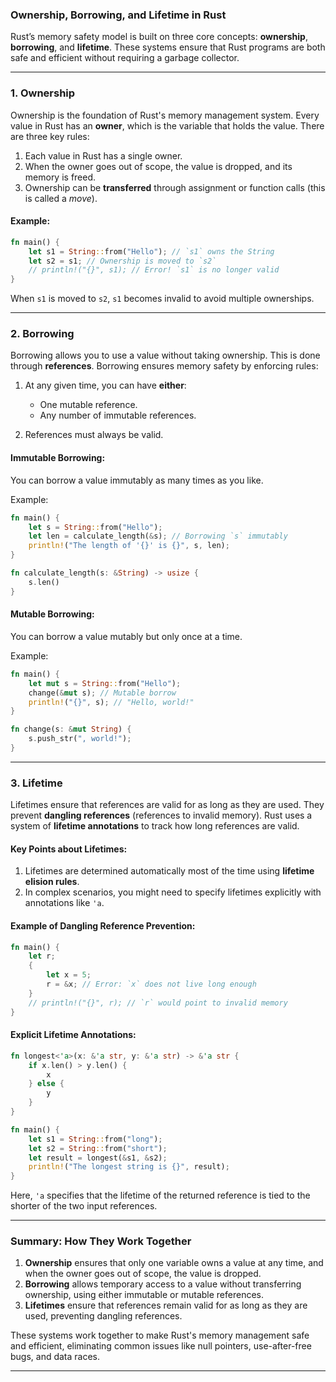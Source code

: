 ### **Ownership, Borrowing, and Lifetime in Rust**

Rust’s memory safety model is built on three core concepts: **ownership**, **borrowing**, and **lifetime**. These systems ensure that Rust programs are both safe and efficient without requiring a garbage collector.

---

### **1. Ownership**

Ownership is the foundation of Rust's memory management system. Every value in Rust has an **owner**, which is the variable that holds the value. There are three key rules:

1. Each value in Rust has a single owner.
2. When the owner goes out of scope, the value is dropped, and its memory is freed.
3. Ownership can be **transferred** through assignment or function calls (this is called a *move*).

#### Example:
```rust
fn main() {
    let s1 = String::from("Hello"); // `s1` owns the String
    let s2 = s1; // Ownership is moved to `s2`
    // println!("{}", s1); // Error! `s1` is no longer valid
}
```

When `s1` is moved to `s2`, `s1` becomes invalid to avoid multiple ownerships.

---

### **2. Borrowing**

Borrowing allows you to use a value without taking ownership. This is done through **references**. Borrowing ensures memory safety by enforcing rules:

1. At any given time, you can have **either**:
   - One mutable reference.
   - Any number of immutable references.

2. References must always be valid.

#### Immutable Borrowing:
You can borrow a value immutably as many times as you like.

Example:
```rust
fn main() {
    let s = String::from("Hello");
    let len = calculate_length(&s); // Borrowing `s` immutably
    println!("The length of '{}' is {}", s, len);
}

fn calculate_length(s: &String) -> usize {
    s.len()
}
```

#### Mutable Borrowing:
You can borrow a value mutably but only once at a time.

Example:
```rust
fn main() {
    let mut s = String::from("Hello");
    change(&mut s); // Mutable borrow
    println!("{}", s); // "Hello, world!"
}

fn change(s: &mut String) {
    s.push_str(", world!");
}
```

---

### **3. Lifetime**

Lifetimes ensure that references are valid for as long as they are used. They prevent **dangling references** (references to invalid memory). Rust uses a system of **lifetime annotations** to track how long references are valid.

#### Key Points about Lifetimes:
1. Lifetimes are determined automatically most of the time using **lifetime elision rules**.
2. In complex scenarios, you might need to specify lifetimes explicitly with annotations like `'a`.

#### Example of Dangling Reference Prevention:
```rust
fn main() {
    let r;
    {
        let x = 5;
        r = &x; // Error: `x` does not live long enough
    }
    // println!("{}", r); // `r` would point to invalid memory
}
```

#### Explicit Lifetime Annotations:
```rust
fn longest<'a>(x: &'a str, y: &'a str) -> &'a str {
    if x.len() > y.len() {
        x
    } else {
        y
    }
}

fn main() {
    let s1 = String::from("long");
    let s2 = String::from("short");
    let result = longest(&s1, &s2);
    println!("The longest string is {}", result);
}
```
Here, `'a` specifies that the lifetime of the returned reference is tied to the shorter of the two input references.

---

### **Summary: How They Work Together**

1. **Ownership** ensures that only one variable owns a value at any time, and when the owner goes out of scope, the value is dropped.
2. **Borrowing** allows temporary access to a value without transferring ownership, using either immutable or mutable references.
3. **Lifetimes** ensure that references remain valid for as long as they are used, preventing dangling references.

These systems work together to make Rust's memory management safe and efficient, eliminating common issues like null pointers, use-after-free bugs, and data races.

---

